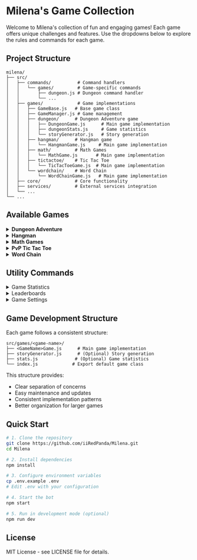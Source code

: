 # Milena's Game Collection

Welcome to Milena's collection of fun and engaging games! Each game offers unique challenges and features. Use the dropdowns below to explore the rules and commands for each game.

## Project Structure

```
milena/
├── src/
│   ├── commands/          # Command handlers
│   │   └── games/         # Game-specific commands
│   │       ├── dungeon.js # Dungeon command handler
│   │       └── ...
│   ├── games/             # Game implementations
│   │   ├── GameBase.js   # Base game class
│   │   ├── GameManager.js # Game management
│   │   ├── dungeon/      # Dungeon Adventure game
│   │   │   ├── DungeonGame.js      # Main game implementation
│   │   │   ├── dungeonStats.js     # Game statistics
│   │   │   └── storyGenerator.js   # Story generation
│   │   ├── hangman/      # Hangman game
│   │   │   └── HangmanGame.js     # Main game implementation
│   │   ├── math/         # Math Games
│   │   │   └── MathGame.js       # Main game implementation
│   │   ├── tictactoe/    # Tic Tac Toe
│   │   │   └── TicTacToeGame.js  # Main game implementation
│   │   └── wordchain/    # Word Chain
│   │       └── WordChainGame.js   # Main game implementation
│   ├── core/             # Core functionality
│   ├── services/         # External services integration
│   └── ...
└── ...
```

## Available Games

<details>
  <summary><strong> Dungeon Adventure</strong></summary>

  **A text-based dungeon exploration game with multiple difficulty levels.**

  ### How to Play
  - Use `/dungeon start` to begin your adventure
  - Navigate through the dungeon using `/dungeon explore`
  - Battle monsters with `/dungeon attack`
  - Manage your inventory with `/dungeon inventory`
  - Track your progress with `/dungeon stats`

  ### Commands
  ```
  /dungeon start <mode>
    Modes: explorer | adventurer | hero
    Example: /dungeon start explorer

  /dungeon explore
    Explore the dungeon
    Example: /dungeon explore

  /dungeon attack <target>
    Attack monsters
    Targets: monster | enemy | boss
    Example: /dungeon attack monster

  /dungeon use <item>
    Use items from your inventory
    Example: /dungeon use potion

  /dungeon inventory
    View your items and equipment
    Example: /dungeon inventory

  /dungeon stats
    View your progress and achievements
    Example: /dungeon stats
  ```

  ### Modes
  - Explorer (15 minutes)
    - Easy monsters
    - Basic equipment
    - Quick completion
  - Adventurer (30 minutes)
    - Moderate difficulty
    - Better rewards
    - More challenges
  - Hero (60 minutes)
    - Hard monsters
    - Legendary equipment
    - Ultimate challenge

  ### Achievements
  - First Steps: Complete your first dungeon
  - Quick Master: Complete 5 quick mode games
  - Normal Master: Complete 5 normal mode games
  - Legendary Hero: Achieve all master achievements
  - Boss Slayer: Defeat all boss monsters
  - Treasure Hunter: Find all hidden treasures

</details>

<details>
  <summary><strong> Hangman</strong></summary>

  **A classic word guessing game with multiple categories.**

  ### How to Play
  - Start a game with `/hangman start`
  - Choose a category
  - Guess letters using the interactive buttons
  - Try to guess the word before running out of guesses

  ### Commands
  ```
  /hangman start <category>
    Categories:
    - animals
    - fruits
    - countries
    - sports
    - food
    - jobs
    Example: /hangman start animals

  /hangman stats
    View your performance
    Example: /hangman stats
  ```

  ### Categories
  - Animals: Lions, tigers, bears, and more
  - Fruits: Apples, bananas, oranges, and more
  - Countries: France, Japan, Brazil, and more
  - Sports: Football, basketball, tennis, and more
  - Food: Pizza, pasta, sushi, and more
  - Jobs: Doctor, teacher, engineer, and more

  ### Features
  - 6 wrong guesses allowed
  - Visual hangman stages
  - Category-specific word lists
  - Interactive letter buttons
  - Score tracking
  - Achievement system

</details>

<details>
  <summary><strong> Math Games</strong></summary>

  **Challenge your math skills with various operations and difficulties.**

  ### How to Play
  - Start a challenge with `/math start`
  - Choose your operation and difficulty
  - Solve problems as fast as you can
  - Compete for the highest score

  ### Commands
  ```
  /math start <type> <difficulty>
    Types:
    - add | addition
    - sub | subtraction
    - mul | multiplication
    - div | division
    - exp | exponent
    
    Difficulties:
    - easy
    - medium
    - hard
    
    Example: /math start add medium
  ```

  ### Types
  - Addition (+): Simple sums
  - Subtraction (-): Basic differences
  - Multiplication (*): Products
  - Division (/): Quotients
  - Exponent (^): Powers

  ### Difficulties
  - Easy: Numbers up to 10
  - Medium: Numbers up to 100
  - Hard: Numbers up to 1000

  ### Scoring
  - Base score: 100 points
  - Time bonus: Up to 100 points
  - Streak bonus: 10 points per streak
  - Perfect round: 50 bonus points

</details>

<details>
  <summary><strong> PvP Tic Tac Toe</strong></summary>

  **A classic two-player game with modern Discord integration.**

  ### How to Play
  - Challenge a friend with `/tictactoe start`
  - Take turns placing X or O
  - Try to get 3 in a row
  - Win by blocking your opponent's moves

  ### Commands
  ```
  /tictactoe start <opponent>
    Example: /tictactoe start @friend

  /tictactoe stats
    View your win/loss record
    Example: /tictactoe stats
  ```

  ### Features
  - Real-time multiplayer
  - Interactive board buttons
  - Turn timer (30 seconds)
  - Win/Draw detection
  - Move history tracking
  - Score tracking

  ### Winning Conditions
  - Get 3 in a row horizontally
  - Get 3 in a row vertically
  - Get 3 in a row diagonally
  - Block all opponent's moves (Draw)

</details>

<details>
  <summary><strong> Word Chain</strong></summary>

  **A continuous multiplayer word game where players take turns building word chains.**

  ### How to Play
  - The game starts automatically when someone types a valid word in the designated channel
  - Players take turns - no playing twice in a row
  - Each word must start with the last letter of the previous word
  - The game continues until someone enters an invalid word

  ### Commands
  - Type any word to start or continue the game
  - `/wordchain rules` - View game rules
  - `/wordchain stats` - View game statistics

  ### Rules
  1. Type any word to start the game
  2. Each word must start with the last letter of the previous word
  3. Minimum word length: 3 letters
  4. No repeating words
  5. No proper nouns or abbreviations
  6. Players take turns - no playing twice in a row
  7. Game continues until someone enters an invalid word
  8. Turn timeout: 30 seconds

  ### Game Settings
  - Admin-selected channel only
  - Anyone can participate at any time
  - Turn-based gameplay
  - No maximum players
  - No maximum rounds
  - Turn timeout: 30 seconds
  - Game ends when invalid word is entered

</details>

## Utility Commands

<details>
  <summary>Game Statistics</summary>

  View detailed game statistics:
  - `/stats` - Overall game statistics
  - `/stats user` - Personal statistics
  - `/stats server` - Server statistics
  - `/stats game <game>` - Specific game statistics

</details>

<details>
  <summary>Leaderboards</summary>

  View game leaderboards:
  - `/leaderboard` - Overall leaderboard
  - `/leaderboard <game>` - Game-specific leaderboard
  - `/leaderboard weekly` - Weekly rankings
  - `/leaderboard monthly` - Monthly rankings

</details>

<details>
  <summary>Game Settings</summary>

  Configure game preferences:
  - `/settings` - View current settings
  - `/settings set <key> <value>` - Change settings
  - `/settings reset` - Reset to defaults

</details>

## Game Development Structure

Each game follows a consistent structure:

```
src/games/<game-name>/
├── <GameName>Game.js      # Main game implementation
├── storyGenerator.js      # (Optional) Story generation
├── stats.js              # (Optional) Game statistics
└── index.js             # Export default game class
```

This structure provides:
- Clear separation of concerns
- Easy maintenance and updates
- Consistent implementation patterns
- Better organization for larger games

## Quick Start

```bash
# 1. Clone the repository
git clone https://github.com/iiRedPanda/Milena.git
cd Milena

# 2. Install dependencies
npm install

# 3. Configure environment variables
cp .env.example .env
# Edit .env with your configuration

# 4. Start the bot
npm start

# 5. Run in development mode (optional)
npm run dev
```

## License

MIT License - see LICENSE file for details.